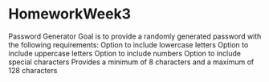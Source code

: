 # HomeworkWeek3
Password Generator
Goal is to provide a randomly generated password with the following requirements:
Option to include lowercase letters
Option to include uppercase letters
Option to include numbers
Option to include special characters
Provides a minimum of 8 characters and a maximum of 128 characters


